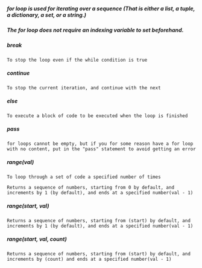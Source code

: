 ##### for loop is used for iterating over a sequence (That is either a list, a tuple, a dictionary, a set, or a string.)

##### The for loop does not require an indexing variable to set beforehand.

##### break 
    
    To stop the loop even if the while condition is true

##### continue

    To stop the current iteration, and continue with the next

##### else

    To execute a block of code to be executed when the loop is finished

##### pass

    for loops cannot be empty, but if you for some reason have a for loop with no content, put in the "pass" statement to avoid getting an error

##### range(val)

    To loop through a set of code a specified number of times

    Returns a sequence of numbers, starting from 0 by default, and increments by 1 (by default), and ends at a specified number(val - 1)

##### range(start, val)

    Returns a sequence of numbers, starting from (start) by default, and increments by 1 (by default), and ends at a specified number(val - 1)

##### range(start, val, count)

    Returns a sequence of numbers, starting from (start) by default, and increments by (count) and ends at a specified number(val - 1)